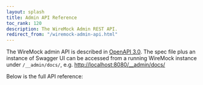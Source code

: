 ```yaml
---
layout: splash
title: Admin API Reference
toc_rank: 120
description: The WireMock Admin REST API.
redirect_from: "/wiremock-admin-api.html"
---
```


The WireMock admin API is described in [OpenAPI 3.0](https://github.com/OAI/OpenAPI-Specification/blob/master/versions/3.0.0.md). The spec file plus an instance of Swagger UI can be accessed from a running WireMock instance under `/__admin/docs/`, e.g. [http://localhost:8080/__admin/docs/](http://localhost:8080/__admin/docs/)

Below is the full API reference:

<redoc spec-url="{{ base_path }}/assets/wiremock-admin-api.yaml"></redoc>
<script src="{{ base_path }}/assets/js/redoc.standalone.js"></script>